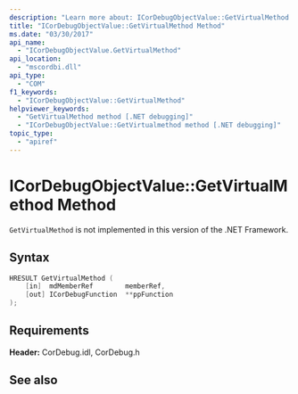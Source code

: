 ```yaml
---
description: "Learn more about: ICorDebugObjectValue::GetVirtualMethod Method"
title: "ICorDebugObjectValue::GetVirtualMethod Method"
ms.date: "03/30/2017"
api_name:
  - "ICorDebugObjectValue.GetVirtualMethod"
api_location:
  - "mscordbi.dll"
api_type:
  - "COM"
f1_keywords:
  - "ICorDebugObjectValue::GetVirtualMethod"
helpviewer_keywords:
  - "GetVirtualMethod method [.NET debugging]"
  - "ICorDebugObjectValue::GetVirtualmethod method [.NET debugging]"
topic_type:
  - "apiref"
---
```

# ICorDebugObjectValue::GetVirtualMethod Method

`GetVirtualMethod` is not implemented in this version of the .NET Framework.

## Syntax

```cpp
HRESULT GetVirtualMethod (
    [in]  mdMemberRef        memberRef,
    [out] ICorDebugFunction  **ppFunction
);
```

## Requirements

 **Header:** CorDebug.idl, CorDebug.h

## See also
